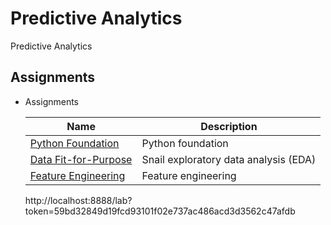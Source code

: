 # Predictive Analytics

Predictive Analytics

## Assignments

- Assignments
  
  Name | Description
  ---|---
  [Python Foundation](https://github.com/JDelemar/cs502-predictive-analytics/blob/main/Week/3/Python%20Foundation.ipynb ) | Python foundation
  [Data Fit-for-Purpose](https://github.com/JDelemar/cs502-predictive-analytics/blob/main/Week/5/Exploratory%20data%20analysis.ipynb) | Snail exploratory data analysis (EDA)
  [Feature Engineering](https://github.com/JDelemar/cs502-predictive-analytics/blob/main/Week/6/Feature%20Engineering.ipynb) | Feature engineering

  http://localhost:8888/lab?token=59bd32849d19fcd93101f02e737ac486acd3d3562c47afdb
